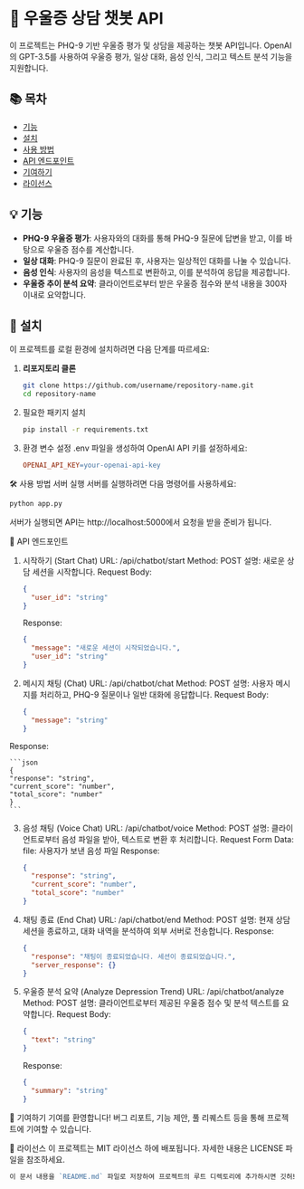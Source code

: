 # 🧠 우울증 상담 챗봇 API

이 프로젝트는 PHQ-9 기반 우울증 평가 및 상담을 제공하는 챗봇 API입니다. OpenAI의 GPT-3.5를 사용하여 우울증 평가, 일상 대화, 음성 인식, 그리고 텍스트 분석 기능을 지원합니다.

## 📚 목차

- [기능](#-기능)
- [설치](#-설치)
- [사용 방법](#-사용-방법)
- [API 엔드포인트](#-api-엔드포인트)
- [기여하기](#-기여하기)
- [라이선스](#-라이선스)

## 💡 기능

- **PHQ-9 우울증 평가**: 사용자와의 대화를 통해 PHQ-9 질문에 답변을 받고, 이를 바탕으로 우울증 점수를 계산합니다.
- **일상 대화**: PHQ-9 질문이 완료된 후, 사용자는 일상적인 대화를 나눌 수 있습니다.
- **음성 인식**: 사용자의 음성을 텍스트로 변환하고, 이를 분석하여 응답을 제공합니다.
- **우울증 추이 분석 요약**: 클라이언트로부터 받은 우울증 점수와 분석 내용을 300자 이내로 요약합니다.

## 🚀 설치

이 프로젝트를 로컬 환경에 설치하려면 다음 단계를 따르세요:

1. **리포지토리 클론**
   ```bash
   git clone https://github.com/username/repository-name.git
   cd repository-name
   ```
2. 필요한 패키지 설치

   ```bash
   pip install -r requirements.txt
   ```

3. 환경 변수 설정
   .env 파일을 생성하여 OpenAI API 키를 설정하세요:

   ```makefile
   OPENAI_API_KEY=your-openai-api-key
   ```

🛠 사용 방법
서버 실행
서버를 실행하려면 다음 명령어를 사용하세요:

```bash
python app.py
```

서버가 실행되면 API는 http://localhost:5000에서 요청을 받을 준비가 됩니다.

📑 API 엔드포인트

1. 시작하기 (Start Chat)
   URL: /api/chatbot/start
   Method: POST
   설명: 새로운 상담 세션을 시작합니다.
   Request Body:
   ```json
   {
     "user_id": "string"
   }
   ```
   Response:
   ```json
   {
     "message": "새로운 세션이 시작되었습니다.",
     "user_id": "string"
   }
   ```

2. 메시지 채팅 (Chat)
URL: /api/chatbot/chat
Method: POST
설명: 사용자 메시지를 처리하고, PHQ-9 질문이나 일반 대화에 응답합니다.
Request Body:
   ```json
   {
     "message": "string"
   }

Response:

    ```json
    {
    "response": "string",
    "current_score": "number",
    "total_score": "number"
    }
    ```

3. 음성 채팅 (Voice Chat)
   URL: /api/chatbot/voice
   Method: POST
   설명: 클라이언트로부터 음성 파일을 받아, 텍스트로 변환 후 처리합니다.
   Request Form Data:
   file: 사용자가 보낸 음성 파일
   Response:
   ```json
   {
     "response": "string",
     "current_score": "number",
     "total_score": "number"
   }
   ```
4. 채팅 종료 (End Chat)
   URL: /api/chatbot/end
   Method: POST
   설명: 현재 상담 세션을 종료하고, 대화 내역을 분석하여 외부 서버로 전송합니다.
   Response:
   ```json
   {
     "response": "채팅이 종료되었습니다. 세션이 종료되었습니다.",
     "server_response": {}
   }
   ```
5. 우울증 분석 요약 (Analyze Depression Trend)
   URL: /api/chatbot/analyze
   Method: POST
   설명: 클라이언트로부터 제공된 우울증 점수 및 분석 텍스트를 요약합니다.
   Request Body:
   ```json
   {
     "text": "string"
   }
   ```
   Response:
   ```json
   {
     "summary": "string"
   }
   ```

🤝 기여하기
기여를 환영합니다! 버그 리포트, 기능 제안, 풀 리퀘스트 등을 통해 프로젝트에 기여할 수 있습니다.

📝 라이선스
이 프로젝트는 MIT 라이선스 하에 배포됩니다. 자세한 내용은 LICENSE 파일을 참조하세요.

   ```go
   이 문서 내용을 `README.md` 파일로 저장하여 프로젝트의 루트 디렉토리에 추가하시면 깃허브에 업로드할 때 자동으로 프로젝트 설명에 포함됩니다.
